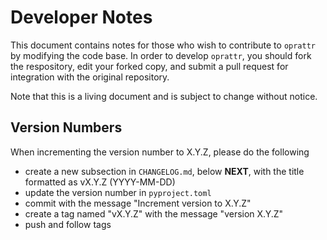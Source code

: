 # Developer Notes

This document contains notes for those who wish to contribute to `oprattr` by modifying the code base. In order to develop `oprattr`, you should fork the respository, edit your forked copy, and submit a pull request for integration with the original repository.

Note that this is a living document and is subject to change without notice.

## Version Numbers

When incrementing the version number to X.Y.Z, please do the following
* create a new subsection in `CHANGELOG.md`, below **NEXT**, with the title
  formatted as vX.Y.Z (YYYY-MM-DD)
* update the version number in `pyproject.toml`
* commit with the message "Increment version to X.Y.Z"
* create a tag named "vX.Y.Z" with the message "version X.Y.Z"
* push and follow tags

